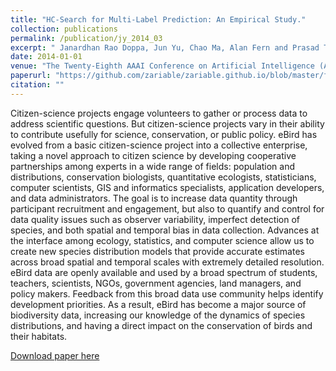 ```yaml
---
title: "HC-Search for Multi-Label Prediction: An Empirical Study."
collection: publications
permalink: /publication/jy_2014_03
excerpt: " Janardhan Rao Doppa, Jun Yu, Chao Ma, Alan Fern and Prasad Tadepalli"
date: 2014-01-01
venue: "The Twenty-Eighth AAAI Conference on Artificial Intelligence (AAAI)"
paperurl: "https://github.com/zariable/zariable.github.io/blob/master/files/jy_aaai_2014_2.pdf"
citation: ""
---
```

Citizen-science projects engage volunteers to gather or process data to address scientific questions. But citizen-science projects vary in their ability to contribute usefully for science, conservation, or public policy. eBird has evolved from a basic citizen-science project into a collective enterprise, taking a novel approach to citizen science by developing cooperative partnerships among experts in a wide range of fields: population and distributions, conservation biologists, quantitative ecologists, statisticians, computer scientists, GIS and informatics specialists, application developers, and data administrators. The goal is to increase data quantity through participant recruitment and engagement, but also to quantify and control for data quality issues such as observer variability, imperfect detection of species, and both spatial and temporal bias in data collection. Advances at the interface among ecology, statistics, and computer science allow us to create new species distribution models that provide accurate estimates across broad spatial and temporal scales with extremely detailed resolution. eBird data are openly available and used by a broad spectrum of students, teachers, scientists, NGOs, government agencies, land managers, and policy makers. Feedback from this broad data use community helps identify development priorities. As a result, eBird has become a major source of biodiversity data, increasing our knowledge of the dynamics of species distributions, and having a direct impact on the conservation of birds and their habitats.

[Download paper here](https://github.com/zariable/zariable.github.io/blob/master/files/jy_aaai_2014_2.pdf)
